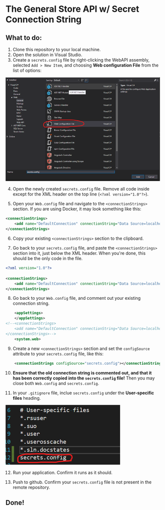 # The General Store API w/ **Secret** Connection String

## What to do:

1. Clone this repository to your local machine.
2. Open the solution in Visual Studio.
3. Create a `secrets.config` file by right-clicking the WebAPI assembly, selected `Add > New Item`, and choosing **Web configuration File** from the list of options:

![Adding a web configuration file](assets/secrets-config-add.png)

4. Open the newly created `secrets.config` file. Remove all code inside except for the XML header on the top line (`<?xml version="1.0"?>`).

5. Open your `Web.config` file and navigate to the `<connectionStrings>` section. If you are using Docker, it may look something like this:

```xml
<connectionStrings>
	<add name="DefaultConnection" connectionString="Data Source=localhost;Initial Catalog=GeneralStoreDb_Docker;User ID=sa;Password=[YOUR_PASSWORD_GOES_HERE]" providerName="System.Data.SqlClient" />
</connectionStrings>
```

6. Copy your existing `<connectionStrings>` section to the clipboard.

7. Go back to your `secrets.config` file, and paste the `<connectionStrings>` section into it, just below the XML header. When you're done, this should be the only code in the file.

```xml
<?xml version="1.0"?>

<connectionStrings>
	<add name="DefaultConnection" connectionString="Data Source=localhost;Initial Catalog=GeneralStoreDb_Docker;User ID=sa;Password=[YOUR_PASSWORD_GOES_HERE]" providerName="System.Data.SqlClient" />
</connectionStrings>
```

8. Go back to your `Web.config` file, and comment out your existing connection string.

```xml
	<appSettings>
	</appSettings>
<!--<connectionStrings>
	<add name="DefaultConnection" connectionString="Data Source=localhost;Initial Catalog=GeneralStoreDb_Docker;User ID=sa;Password=[YOUR_PASSWORD_GOES_HERE]" providerName="System.Data.SqlClient" />
</connectionStrings>-->
	<system.web>
```

9. Create a new `<connectionStrings>` section and set the `configSource` attribute to your `secrets.config` file, like this:

```xml
	<connectionStrings configSource="secrets.config"></connectionStrings>
```

10. **Ensure that the old connection string is commented out, and that it has been correctly copied into the `secrets.config` file!** Then you may close both `Web.config` and `secrets.config`.

11. In your `.gitignore` file, inclue `secrets.config` under the **User-specific files** heading.

![Include the secrets.config file in your gitignore](assets/secrets-config-gitignore.png)

12. Run your application. Confirm it runs as it should.

13. Push to github. Confirm your `secrets.config` file is not present in the remote repository.

## **Done!**
